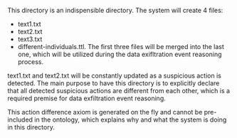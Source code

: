 This directory is an indispensible directory. The system will create 4 files:
* text1.txt
* text2.txt
* text3.txt 
* different-individuals.ttl. 
The first three files will be merged into the last one, which will be utilized during the data exifltration event reasoning process. 

text1.txt and text2.txt will be constantly updated as a suspicious action is detected. The main purpose to have this directory is to explicitly declare that all detected suspicious actions are different from each other, which is a required premise for data exfiltration event reasoning.

This action difference axiom is generated on the fly and cannot be pre-included in the ontology, which explains why and what the system is doing in this directory. 